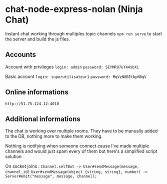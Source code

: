# chat-node-express-nolan (Ninja Chat)
Instant chat working through multiples topic channels
``npm run serve`` to start the server and build the js files.

## Accounts

Account with privileges
``login: admin``
``password: SEYMR97uY44sbXi``

Basic account
``login: superutilisateur1``
``password: MqVzN8BEtbpN8qV``

## Online informations

``http://51.75.124.12:4010``

## Additional informations

The chat is working over multiple rooms. They have to be manually added to the DB, nothing more to make them working.

Nothing is notifying when someone connect cause I've made multiple channels and would just spam every of them but here's a simplified script solution

On socket joins :
	``Channel.selfBot -> User#sendMessage(message, channel_id)``
	``User#sendMessage(object {string, string}, number) -> Server#emit("message", message, channel);``



